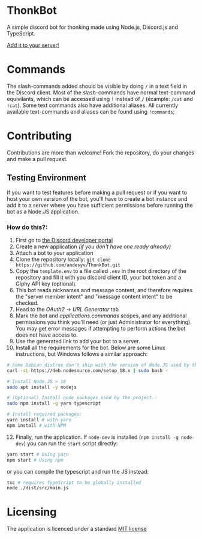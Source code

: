 # ThonkBot

A simple discord bot for thonking made using Node.js, Discord.js and TypeScript.

[Add it to your server!](https://discord.com/api/oauth2/authorize?client_id=492017860068114444&permissions=10939132992&scope=bot%20applications.commands)

# Commands

The slash-commands added should be visible by doing `/` in a text field in the Discord
client. Most of the slash-commands have normal text-command equivilants, which can be
accessed using `!` instead of `/` (example: `/cat` and `!cat`). Some text commands also have
additional aliases. All currently available text-commands and aliases can be found using
`!commands`;

# Contributing

Contributions are more than welcome! Fork the repository, do your changes and make a pull
request.

## Testing Environment

If you want to test features before making a pull request or if you want to
host your own version of the bot, you'll have to create a bot instance and add
it to a server where you have sufficient permissions before running the bot as
a Node.JS application.

### How do this?:

1. First go to [the Discord developer portal](https://discord.com/developers/applications)
2. Create a new application _(if you don't have one ready already)_
3. Attach a bot to your application
4. Clone the repository locally: `git clone https://github.com/andesyv/ThonkBot.git`
5. Copy the `template.env` to a file called `.env` in the root directory of the repository and fill it with you discord client ID, your bot token and a Giphy API key (optional).
6. This bot reads nicknames and message content, and therefore requires the "server member intent" and "message content intent" to be checked.
7. Head to the _OAuth2_ -> _URL Generator_ tab
8. Mark the _bot_ and _applications.commands_ scopes, and any additional permissions you think you'll need (or just Administrator for everything). You may get error messages if attempting to perform actions the bot does not have access to.
9. Use the generated link to add your bot to a server.
10. Install all the requirements for the bot. Below are some Linux instructions, but Windows follows a similar approach:
```sh
# Some Debian distros don't ship with the version of Node.JS used by the bot in their package managers, so to install Node.JS > 18 do this to fetch the package repos:
curl -sL https://deb.nodesource.com/setup_18.x | sudo bash -

# Install Node.JS > 18
sudo apt install -y nodejs

# (Optional) Install node packages used by the project.:
sudo npm install -g yarn typescript

# Install required packages:
yarn install # with yarn
npm install # with NPM
```
12. Finally, run the application. If `node-dev` is installed (`npm install -g node-dev`) you can run the `start` script directly:
```sh
yarn start # Using yarn
npm start # Using npm
```
or you can compile the typescript and run the JS instead:
```sh
tsc # requires TypeScript to be globally installed
node ./dist/src/main.js
```

# Licensing

The application is licenced under a standard [MIT license](LICENSE)
